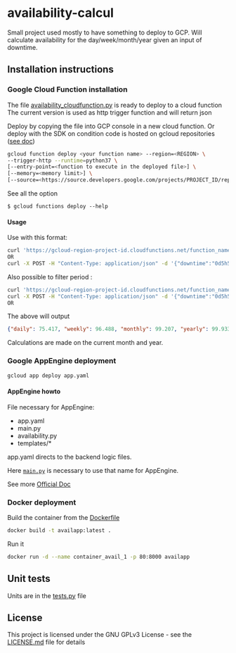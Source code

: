 # availability-calcul

Small project used mostly to have something to deploy to GCP.
Will calculate availability for the day/week/month/year given an input of downtime.

## Installation instructions

### Google Cloud Function installation

The file [availability_cloudfunction.py](cloudfunction/availability_cloudfunction.py) is ready to deploy to a cloud function
The current version is used as http trigger function and will return json

Deploy by copying the file into GCP console in a new cloud function.
Or deploy with the SDK on condition code is hosted on gcloud repositories ([see doc](https://cloud.google.com/functions/docs/deploying/repo))

```bash
gcloud function deploy <your function name> --region=<REGION> \
--trigger-http --runtime=python37 \
[--entry-point=<function to execute in the deployed file>] \
[--memory=<memory limit>] \
[--source=<https://source.developers.google.com/projects/PROJECT_ID/repos/REPOSITORY_ID/moveable-aliases/master/paths/SOURCE>]
```

See all the option 

```
$ gcloud functions deploy --help
```

#### Usage

Use with this format:

```bash
curl 'https://gcloud-region-project-id.cloudfunctions.net/function_name?downtime=0d5h54m'
OR
curl -X POST -H "Content-Type: application/json" -d '{"downtime":"0d5h54m"}' 'https://gcloud-region-project-id.cloudfunctions.net/function_name'
```
Also possible to filter period :
```bash
curl 'https://gcloud-region-project-id.cloudfunctions.net/function_name?downtime=0d5h54m&period=monthly'
curl -X POST -H "Content-Type: application/json" -d '{"downtime":"0d5h54m", "period":"monthly"}' 'https://gcloud-region-project-id.cloudfunctions.net/function_name'
OR

```

The above will output

```json
{"daily": 75.417, "weekly": 96.488, "monthly": 99.207, "yearly": 99.933}
```

Calculations are made on the current month and year.

### Google AppEngine deployment

```bash
gcloud app deploy app.yaml
```

#### AppEngine howto

File necessary for AppEngine:
- app.yaml
- main.py
- availability.py
- templates/*

app.yaml directs to the backend logic files.

Here [`main.py`](appengine/main.py) is necessary to use that name for AppEngine.

See more [Official Doc](https://cloud.google.com/appengine/docs/standard/python/getting-started/python-standard-env)

### Docker deployment

Build the container from the [Dockerfile](docker/Dockerfile)

```bash
docker build -t availapp:latest .
```

Run it
```bash
docker run -d --name container_avail_1 -p 80:8000 availapp
```

## Unit tests

Units are in the [tests.py](tests.py) file


## License

This project is licensed under the GNU GPLv3 License - see the [LICENSE.md](LICENSE.md) file for details
